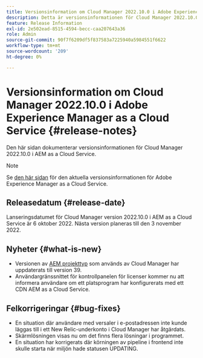```yaml
---
title: Versionsinformation om Cloud Manager 2022.10.0 i Adobe Experience Manager as a Cloud Service
description: Detta är versionsinformationen för Cloud Manager 2022.10.0 i AEM as a Cloud Service.
feature: Release Information
exl-id: 2e502ead-8515-4594-becc-caa207643a36
role: Admin
source-git-commit: 90f7f6209df5f837583a7225940a5984551f6622
workflow-type: tm+mt
source-wordcount: '209'
ht-degree: 0%

---
```


# Versionsinformation om Cloud Manager 2022.10.0 i Adobe Experience Manager as a Cloud Service {#release-notes}

Den här sidan dokumenterar versionsinformationen för Cloud Manager 2022.10.0 i AEM as a Cloud Service.

>[!NOTE]
>
>Se [den här sidan](/help/release-notes/release-notes-cloud/release-notes-current.md) för den aktuella versionsinformationen för Adobe Experience Manager as a Cloud Service.

## Releasedatum {#release-date}

Lanseringsdatumet för Cloud Manager version 2022.10.0 i AEM as a Cloud Service är 6 oktober 2022. Nästa version planeras till den 3 november 2022.

## Nyheter {#what-is-new}

* Versionen av [AEM projekttyp](https://experienceleague.adobe.com/docs/experience-manager-core-components/using/developing/archetype/overview.html) som används av Cloud Manager har uppdaterats till version 39.
* Användargränssnittet för kontrollpanelen för licenser kommer nu att informera användare om ett platsprogram har konfigurerats med ett CDN AEM as a Cloud Service.

## Felkorrigeringar {#bug-fixes}

* En situation där användare med versaler i e-postadressen inte kunde läggas till i ett New Relic-underkonto i Cloud Manager har åtgärdats.
* Skärmlösningen visas nu om det finns flera lösningar i programmet.
* En situation har korrigerats där körningen av pipeline i frontend inte skulle starta när miljön hade statusen UPDATING.
